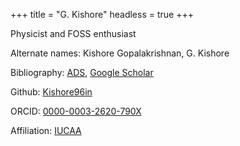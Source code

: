 +++
title = "G. Kishore"
headless = true
+++

Physicist and FOSS enthusiast

Alternate names:
	Kishore Gopalakrishnan,
	G. Kishore

Bibliography:
	[ADS](https://ui.adsabs.harvard.edu/search/q=orcid%3A0000-0003-2620-790X&sort=date%20desc%2C%20bibcode%20desc&p_=0),
	[Google Scholar](https://scholar.google.com/citations?user=VlIdLfEAAAAJ&hl=en&oi=ao)

Github:
	[Kishore96in](https://github.com/Kishore96in)

ORCID:
	[0000-0003-2620-790X](https://orcid.org/0000-0003-2620-790X)

Affiliation:
	[IUCAA](https://www.iucaa.in/)

<!-- TODO: link to PhD thesis once it's on Zenodo -->

